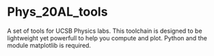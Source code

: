 # Phys_20AL_tools
A set of tools for UCSB Physics labs.
This toolchain is designed to be lightweight yet powerfull to help you compute and plot.
Python and the module matplotlib is required.
